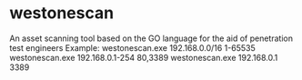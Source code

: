 # westonescan
An asset scanning tool based on the GO language for the aid of penetration test engineers 
Example:
westonescan.exe 192.168.0.0/16 1-65535
westonescan.exe 192.168.0.1-254 80,3389
westonescan.exe 192.168.0.1 3389

